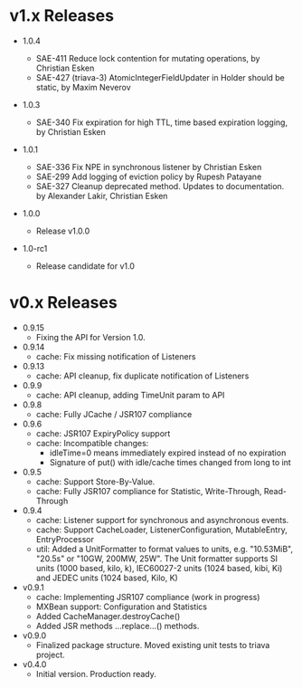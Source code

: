 v1.x Releases
=============
- 1.0.4
     - SAE-411 Reduce lock contention for mutating operations, by Christian Esken
     - SAE-427 (triava-3) AtomicIntegerFieldUpdater in Holder should be static, by Maxim Neverov
- 1.0.3
     - SAE-340 Fix expiration for high TTL, time based expiration logging, by Christian Esken
- 1.0.1
    - SAE-336 Fix NPE in synchronous listener by Christian Esken
    - SAE-299 Add logging of eviction policy by Rupesh Patayane
    - SAE-327 Cleanup deprecated method. Updates to documentation. by Alexander Lakir, Christian Esken

- 1.0.0
    - Release v1.0.0

- 1.0-rc1
    - Release candidate for v1.0


v0.x Releases
=============

- 0.9.15
    - Fixing the API for Version 1.0.
- 0.9.14
    - cache: Fix missing notification of Listeners
- 0.9.13
    - cache: API cleanup, fix duplicate notification of Listeners
- 0.9.9
    - cache: API cleanup, adding TimeUnit param to API
- 0.9.8
    - cache: Fully JCache / JSR107 compliance 
- 0.9.6
    - cache: JSR107 ExpiryPolicy support    
    - cache: Incompatible changes:
        - idleTime=0 means immediately expired instead of no expiration
        - Signature of put() with idle/cache times changed from long to int
- 0.9.5
    - cache: Support Store-By-Value.
    - cache: Fully JSR107 compliance for Statistic, Write-Through, Read-Through
- 0.9.4
    - cache: Listener support for synchronous and asynchronous events.
    - cache: Support CacheLoader, ListenerConfiguration, MutableEntry, EntryProcessor
    - util:  Added a UnitFormatter to format values to units, e.g. "10.53MiB", "20.5s" or "10GW, 200MW, 25W". The Unit formatter
             supports SI units (1000 based, kilo, k), IEC60027-2 units (1024 based, kibi, Ki) and JEDEC units (1024 based, Kilo, K)
- v0.9.1
    - cache: Implementing JSR107 compliance (work in progress)
    - MXBean support: Configuration and Statistics
    - Added CacheManager.destroyCache()
    - Added JSR methods ...replace...() methods.
- v0.9.0
    - Finalized package structure. Moved existing unit tests to triava project.
- v0.4.0
    - Initial version. Production ready.
        

